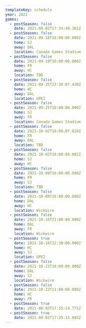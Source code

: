```yaml
---
templateKey: schedule
year: 2021
games:
  - postSeason: false
    date: 2021-08-02T17:34:49.361Z
  - postSeason: false
    date: 2021-09-18T16:00:00.000Z
    home: SJ
    away: DAL
    location: Canada Games Stadium
  - postSeason: false
    date: 2021-09-19T16:00:00.000Z
    home: FR
    away: HC
    location: TBD
  - postSeason: false
    date: 2021-09-25T22:30:07.430Z
    home: HC
    away: DAL
    location: UPEI
  - postSeason: false
    date: 2021-09-25T16:00:00.000Z
    home: SJ
    away: FR
    location: Canada Games Stadium
  - postSeason: false
    date: 2021-10-02T16:00:07.828Z
    home: FR
    away: DAL
    location: TBD
  - postSeason: false
    date: 2021-10-02T16:00:08.002Z
    home: SJ
    away: HC
  - postSeason: false
    date: 2021-10-09T16:00:00.000Z
    home: FR
    away: SJ
    location: TBD
  - postSeason: false
    date: 2021-10-09T16:00:00.000Z
    home: DAL
    away: HC
    location: Wickwire
  - postSeason: false
    date: 2021-10-16T21:00:00.000Z
    home: DAL
    away: FR
    location: Wickwire
  - postSeason: true
    date: 2021-10-16T22:30:00.000Z
    home: HC
    away: SJ
    location: UPEI
  - postSeason: false
    date: 2021-10-23T16:00:00.000Z
    home: DAL
    away: SJ
    location: Wickwire
  - postSeason: false
    date: 2021-10-23T21:00:00.000Z
    home: HC
    away: FR
  - postSeason: true
    date: 2021-08-02T17:35:14.771Z
  - postSeason: true
    date: 2021-08-02T17:35:15.085Z
---
```

